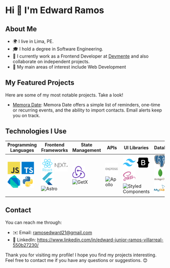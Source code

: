 # Hi 👋 I'm Edward Ramos

## About Me

- 🌍 I live in Lima, PE.
- 🎓 I hold a degree in Software Engineering.
- 💼 I currently work as a Frontend Developer at [Devmente](https://www.linkedin.com/company/devmenteio/) and also collaborate on independent projects.
- 🚀 My main areas of interest include Web Development

## My Featured Projects

Here are some of my most notable projects. Take a look!

- [Memora Date](memora-date.vercel.app): Memora Date offers a simple list of reminders, one-time or recurring events, and the ability to import contacts. Email alerts keep you on track.

## Technologies I Use

| Programming Languages | Frontend Frameworks | State Management | APIs           | UI Libraries               | Databases                  | Testing         |
|-----------------------|---------------------|------------------|----------------|----------------------------|----------------------------|-----------------|
| <img src="https://github.com/devicons/devicon/blob/master/icons/javascript/javascript-original.svg" title="JavaScript" alt="JavaScript" width="40" height="40"/> <img src="https://github.com/devicons/devicon/blob/master/icons/typescript/typescript-original.svg" title="TypeScript" alt="TypeScript" width="40" height="40"/> <img src="https://github.com/devicons/devicon/blob/master/icons/dart/dart-original.svg" title="Dart" alt="Dart" width="40" height="40"/> <img src="https://github.com/devicons/devicon/blob/master/icons/python/python-original.svg" title="Python" alt="Python" width="40" height="40"/> | <img src="https://github.com/devicons/devicon/blob/master/icons/react/react-original-wordmark.svg" title="React" alt="React" width="40" height="40"/> <img src="https://github.com/devicons/devicon/blob/master/icons/nextjs/nextjs-original-wordmark.svg" title="NextJs" alt="NextJs" width="40" height="40"/> <img src="https://github.com/devicons/devicon/blob/master/icons/flutter/flutter-original.svg" title="Flutter" alt="Flutter" width="40" height="40"/> <img src="https://seeklogo.com/images/A/astro-icon-logo-44253BACEE-seeklogo.com.png" title="Astro" alt="Astro" width="40" height="40"/> | <img src="https://github.com/devicons/devicon/blob/master/icons/redux/redux-original.svg" title="Redux" alt="Redux" width="40" height="40"/> <img src="https://res.cloudinary.com/strapi/image/upload/v1621261454/logo_vgoldp.png" title="GetX" alt="GetX" width="40" height="40"/> | <img src="https://github.com/devicons/devicon/blob/master/icons/express/express-original-wordmark.svg" title="Express" alt="Express" width="40" height="40"/> <img src="https://www.svgrepo.com/show/305728/apollographql.svg" title="Apollo" alt="Apollo" width="40" height="40"/> | <img src="https://github.com/devicons/devicon/blob/master/icons/tailwindcss/tailwindcss-plain.svg" title="Tailwind" alt="Tailwind" width="40" height="40"/> <img src="https://github.com/devicons/devicon/blob/master/icons/bootstrap/bootstrap-plain.svg" title="Bootstrap" alt="Bootstrap" width="40" height="40"/> <img src="https://github.com/devicons/devicon/blob/master/icons/sass/sass-original.svg" title="Sass" alt="Sass" width="40" height="40"/> <img src="https://raw.githubusercontent.com/styled-components/brand/master/styled-components.png" title="Styled Components" alt="Styled Components" width="40" height="40"/> | <img src="https://github.com/devicons/devicon/blob/master/icons/postgresql/postgresql-original.svg" title="Postgresql" alt="Postgresql" width="40" height="40"/> <img src="https://github.com/devicons/devicon/blob/master/icons/mongodb/mongodb-original-wordmark.svg" title="MongoDb"  alt="MongoDb" width="40" height="40"/> <img src="https://github.com/devicons/devicon/blob/master/icons/mysql/mysql-original-wordmark.svg" title="MySQL"  alt="MySQL" width="40" height="40"/> | <img src="https://github.com/devicons/devicon/blob/master/icons/jest/jest-plain.svg" title="Jest"  alt="Jest" width="40" height="40"/> <img src="https://seeklogo.com/images/V/vitest-logo-9ADDA575A5-seeklogo.com.png" title="Vitest"  alt="Vitest" width="40" height="40"/> |

  
## Contact

You can reach me through:

- ✉️ Email: ramosedward21@gmail.com
- 💬 LinkedIn: https://www.linkedin.com/in/edward-junior-ramos-villarreal-550b27230/

Thank you for visiting my profile! I hope you find my projects interesting. Feel free to contact me if you have any questions or suggestions. 😊

